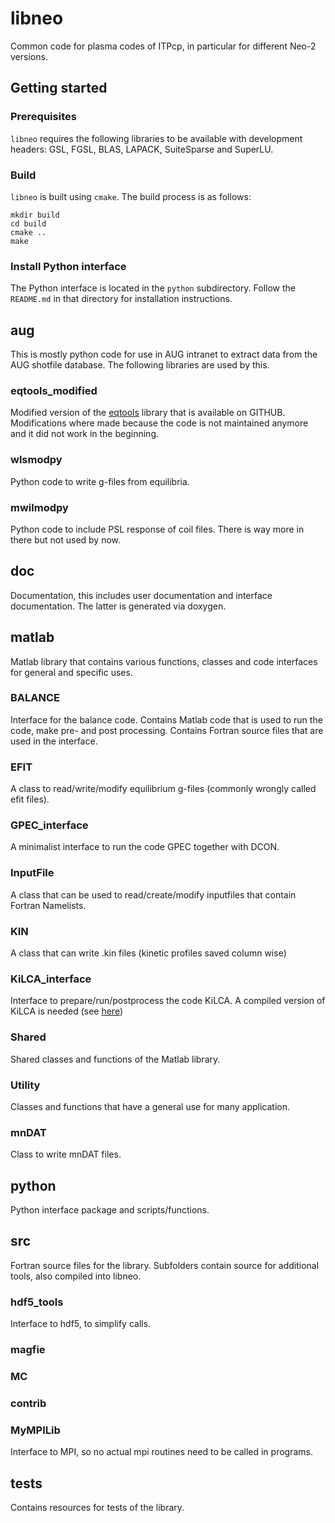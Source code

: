 # libneo
Common code for plasma codes of ITPcp, in particular for different Neo-2 versions.


## Getting started

### Prerequisites
`libneo` requires the following libraries to be available with
development headers: GSL, FGSL, BLAS, LAPACK, SuiteSparse and SuperLU.

### Build
`libneo` is built using `cmake`. The build process is as follows:

    mkdir build
    cd build
    cmake ..
    make

### Install Python interface
The Python interface is located in the `python` subdirectory. Follow the
`README.md` in that directory for installation instructions.

## aug
This is mostly python code for use in AUG intranet to extract data from the AUG shotfile database. The following libraries are used by this.

### eqtools_modified
Modified version of the [eqtools](https://github.com/PSFCPlasmaTools/eqtools) library that is available on GITHUB. Modifications where made because the code is not maintained anymore and it did not work in the beginning.

### wlsmodpy
Python code to write g-files from equilibria.

### mwilmodpy
Python code to include PSL response of coil files. There is way more in there but not used by now.

## doc
Documentation, this includes user documentation and interface
documentation. The latter is generated via doxygen.

## matlab
Matlab library that contains various functions, classes and code interfaces for general and specific uses.

### BALANCE
Interface for the balance code. Contains Matlab code that is used to run the code, make pre- and post processing. Contains Fortran source files that are used in the interface.

### EFIT
A class to read/write/modify equilibrium g-files (commonly wrongly called efit files).

### GPEC_interface
A minimalist interface to run the code GPEC together with DCON.

### InputFile
A class that can be used to read/create/modify inputfiles that contain Fortran Namelists.

### KIN
A class that can write .kin files (kinetic profiles saved column wise)

### KiLCA_interface
Interface to prepare/run/postprocess the code KiLCA. A compiled version of KiLCA is needed (see [here](https://github.com/itpplasma/KiLCA))

### Shared
Shared classes and functions of the Matlab library.

### Utility
Classes and functions that have a general use for many application.

### mnDAT
Class to write mnDAT files.

## python
Python interface package and scripts/functions.

## src
Fortran source files for the library.
Subfolders contain source for additional tools, also compiled into
libneo.

### hdf5_tools
Interface to hdf5, to simplify calls.

### magfie

### MC

### contrib

### MyMPILib
Interface to MPI, so no actual mpi routines need to be called in
programs.

## tests
Contains resources for tests of the library.
